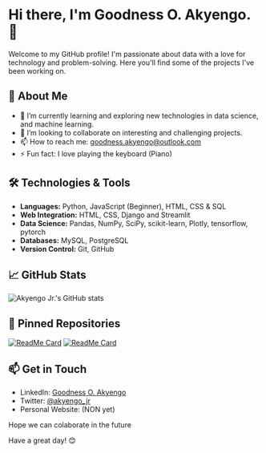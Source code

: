 # Hi there, I'm Goodness O. Akyengo. 👋

Welcome to my GitHub profile! I'm passionate about data with a love for technology and problem-solving. Here you'll find some of the projects I've been working on.

## 🚀 About Me

- 🌱 I’m currently learning and exploring new technologies in data science, and machine learning.
- 👯 I’m looking to collaborate on interesting and challenging projects.
- 📫 How to reach me: [goodness.akyengo@outlook.com](mailto:goodness.akyengo1@gmail.com)
- ⚡ Fun fact: I love playing the keyboard (Piano)

## 🛠️ Technologies & Tools

- **Languages:** Python, JavaScript (Beginner), HTML, CSS & SQL
- **Web Integration:** HTML, CSS, Django and Streamlit 
- **Data Science:** Pandas, NumPy, SciPy, scikit-learn, Plotly, tensorflow, pytorch
- **Databases:** MySQL, PostgreSQL
- **Version Control:** Git, GitHub

##  📈 GitHub Stats

![Akyengo Jr.'s GitHub stats](https://github-readme-stats.vercel.app/api?username=akyengo-Jr&show_icons=true&theme=radical)

## 📌 Pinned Repositories

[![ReadMe Card](https://github-readme-stats.vercel.app/api/pin/?username=akyengo-Jr&repo=analysis-dashboard&theme=radical)](https://github.com/akyengo-Jr/analysis-dashboard)
[![ReadMe Card](https://github-readme-stats.vercel.app/api/pin/?username=akyengo-Jr&repo=SQL_learning_projects&theme=radical)](https://github.com/akyengo-Jr/SQL_learning_projects)

## 📫 Get in Touch

- LinkedIn: [Goodness O. Akyengo](https://www.linkedin.com/in/goodness-akyengo/)
- Twitter: [@akyengo_jr](https://x.com/akyengo_jr)
- Personal Website: (NON yet)


Hope we can colaborate in the future

Have a great day! 😊
